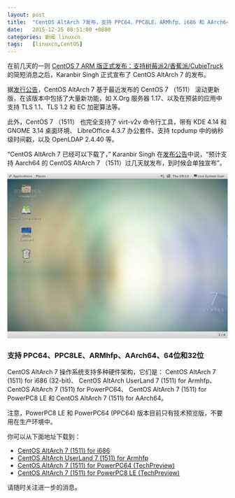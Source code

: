 ```yaml
---
layout: post
title:	"CentOS AltArch 7发布，支持 PPC64、PPC8LE、ARMhfp、i686 和 AArch64"
date:	2015-12-25 08:51:00 +0800 
categories:	新闻 linuxcn 
tags:	[linuxcn,CentOS]
---
```



在前几天的一则 [CentOS 7 ARM 版正式发布：支持树莓派2/香蕉派/CubieTruck](/article-6772-1.html "CentOS 7 ARM 版正式发布：支持树莓派2/香蕉派/CubieTruck") 的简短消息之后，Karanbir Singh 正式宣布了 CentOS AltArch 7 的发布。


据[发行公告](https://lists.centos.org/pipermail/centos-announce/2015-December/021556.html)，CentOS AltArch 7 基于最近发布的 CentOS 7 （1511） 滚动更新版，在该版本中包括了大量新功能，如 X.Org 服务器 1.17、以及在预装的应用中支持 TLS 1.1、TLS 1.2 和 EC 加密算法等。


此外，CentOS 7 （1511） 也完全支持了 virt-v2v 命令行工具，带有 KDE 4.14 和 GNOME 3.14 桌面环境、 LibreOffice 4.3.7 办公套件、支持 tcpdump 中的纳秒级时间戳，以及 OpenLDAP 2.4.40 等。


“CentOS AltArch 7 已经可以下载了，” Karanbir Singh 在[发布公告](https://lists.centos.org/pipermail/centos-announce/2015-December/021556.html)中说，“预计支持 Aarch64 的 CentOS AltArch 7 （1511）过几天就发布，到时候会单独宣布”。


![](/Asserts/Images/album/201512/24/121626u6ncnc1a5f7gbbll.jpg)


### 支持 PPC64、PPC8LE、ARMhfp、AArch64、64位和32位


CentOS AltArch 7 操作系统支持多种硬件架构，它们是： CentOS AltArch 7 (1511) for i686 (32-bit)、 CentOS AltArch UserLand 7 (1511) for Armhfp、CentOS AltArch 7 (1511) for PowerPC64、 CentOS AltArch 7 (1511) for PowerPC8 LE 和 CentOS AltArch 7 (1511) for AArch64。


注意，PowerPC8 LE 和 PowerPC64 (PPC64) 版本目前只有技术预览版，不要用在生产环境中。


你可以从下面地址下载到：


* [CentOS AltArch 7 (1511) for i686](http://mirror.centos.org/altarch/7.2.1511/isos/i386/)
* [CentOS AltArch UserLand 7 (1511) for Armhfp](http://mirror.centos.org/altarch/7.2.1511/isos/armhfp/)
* [CentOS AltArch 7 (1511) for PowerPC64 (TechPreview)](http://mirror.centos.org/altarch/7.2.1511/isos/ppc64/)
* [CentOS AltArch 7 (1511) for PowerPC8 LE (TechPreview)](http://mirror.centos.org/altarch/7.2.1511/isos/ppc64le/)


请随时关注进一步的消息。
